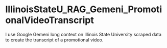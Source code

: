 # IllinoisStateU_RAG_Gemeni_PromotionalVideoTranscript
I use Google Gemeni long context on Illinois State University scraped data to create the transcript of a promotional video.
